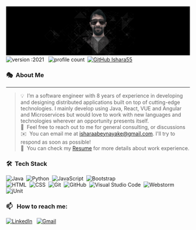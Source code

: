 ![BannerGIF](assets/logo.png)
![version :2021](https://img.shields.io/badge/version-2021-informational?style=flat-square&logo=appveyor) &nbsp;
![profile count](https://komarev.com/ghpvc/?username=Ishara55&color=red)&nbsp;
[![GitHub Ishara55](https://img.shields.io/github/followers/Ishara55?label=follow&style=social)](https://github.com/Ishara55)&nbsp;
### 🎭 &nbsp;About Me

---
>💡 &nbsp;I’m a software engineer with 8 years of experience in developing and designing distributed applications built on top of cutting-edge technologies. I mainly develop using Java, React, VUE and Angular and Microservices but would love to work with new languages and technologies wherever an opportunity presents itself.\
>💬 &nbsp;Feel free to reach out to me for general consulting, or discussions\
>✉️ &nbsp;You can email me at isharaabeynayake@gmail.com. I'll try to respond as soon as possible!\
>📄 &nbsp;You can check my [Resume](http://ishara.me) for more details about work experience.


### 🛠 &nbsp;Tech Stack

![Java](https://img.shields.io/badge/-Java-05122A?style=flat&logo=Java&logoColor=FFA518)&nbsp;
![Python](https://img.shields.io/badge/-Python-05122A?style=flat&logo=python)&nbsp;
![JavaScript](https://img.shields.io/badge/-JavaScript-05122A?style=flat&logo=javascript)&nbsp;
![Bootstrap](https://img.shields.io/badge/-Bootstrap-05122A?style=flat&logo=bootstrap&logoColor=563D7C)\
![HTML](https://img.shields.io/badge/-HTML-05122A?style=flat&logo=HTML5)&nbsp;
![CSS](https://img.shields.io/badge/-CSS-05122A?style=flat&logo=CSS3&logoColor=1572B6)&nbsp;
![Git](https://img.shields.io/badge/-Git-05122A?style=flat&logo=git)&nbsp;
![GitHub](https://img.shields.io/badge/-GitHub-05122A?style=flat&logo=github)&nbsp;
![Visual Studio Code](https://img.shields.io/badge/-Visual%20Studio%20Code-05122A?style=flat&logo=visual-studio-code&logoColor=007ACC)&nbsp;
![Webstorm](https://img.shields.io/badge/-Webstorm-05122A?style=flat&logo=webstorm&logoColor=007ACC)&nbsp;
![jUnit](https://img.shields.io/badge/jUnit%20-%23150458.svg?&style=flat&logo=Java&logoColor=white)&nbsp;

### 📫 &nbsp; How to reach me:


<a href="https://www.linkedin.com/in/ishara55/"><img alt="LinkedIn" src="https://img.shields.io/badge/linkedin%20-%230077B5.svg?&style=flat&logo=linkedin&logoColor=white"/></a> &nbsp;
<a href="mailto:isharaabeynayake@gmail.com"><img alt="Gmail" src="https://img.shields.io/badge/Gmail-D14836?style=flat&logo=gmail&logoColor=white" /></a> &nbsp;









